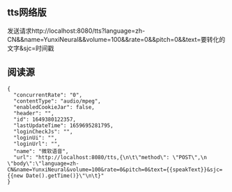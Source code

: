 ## tts网络版
发送请求http://localhost:8080/tts?language=zh-CN&&name=YunxiNeural&&volume=100&&rate=0&&pitch=0&&text=要转化的文字&sjc=时间戳
## 阅读源
```
{
  "concurrentRate": "0",
  "contentType": "audio/mpeg",
  "enabledCookieJar": false,
  "header": "",
  "id": 1649380122357,
  "lastUpdateTime": 1659695281795,
  "loginCheckJs": "",
  "loginUi": "",
  "loginUrl": "",
  "name": "微软语音",
  "url": "http://localhost:8080/tts,{\n\t\"method\": \"POST\",\n    \"body\":\"language=zh-CN&name=YunxiNeural&volume=100&rate=0&pitch=0&text={{speakText}}&sjc={{new Date().getTime()}\"\n\t}"
}
```

